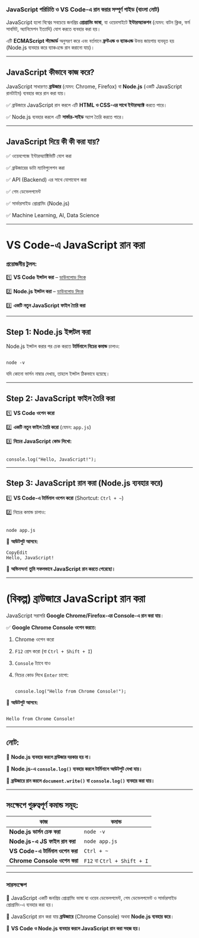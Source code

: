 ### **JavaScript পরিচিতি ও VS Code-এ রান করার সম্পূর্ণ গাইড (বাংলা নোট)**

JavaScript হলো বিশ্বের সবচেয়ে জনপ্রিয় **প্রোগ্রামিং ভাষা**, যা ওয়েবসাইটে **ইন্টারঅ্যাকশন** (যেমন: বাটন ক্লিক, ফর্ম সাবমিট, অ্যানিমেশন ইত্যাদি) যোগ করতে ব্যবহার করা হয়।

এটি **ECMAScript স্ট্যান্ডার্ড** অনুসরণ করে এবং বর্তমানে **ফ্রন্টএন্ড ও ব্যাকএন্ড** উভয় জায়গায় ব্যবহৃত হয় (Node.js ব্যবহার করে ব্যাকএন্ডে রান করানো যায়)।

---

## **JavaScript কীভাবে কাজ করে?**

JavaScript সাধারণত **ব্রাউজার** (যেমন: Chrome, Firefox) বা **Node.js** (একটি JavaScript রানটাইম) ব্যবহার করে রান করা যায়।

✅ ব্রাউজারে JavaScript রান করলে এটি **HTML ও CSS-এর সাথে ইন্টারঅ্যাক্ট** করতে পারে।

✅ Node.js ব্যবহার করলে এটি **সার্ভার-সাইড** অ্যাপ তৈরি করতে পারে।

---

## **JavaScript দিয়ে কী কী করা যায়?**

✅ ওয়েবপেজে ইন্টারঅ্যাক্টিভিটি যোগ করা

✅ ব্রাউজারের ডাটা ম্যানিপুলেশন করা

✅ API (Backend) এর সাথে যোগাযোগ করা

✅ গেম ডেভেলপমেন্ট

✅ সার্ভারসাইড প্রোগ্রামিং (Node.js)

✅ Machine Learning, AI, Data Science

---

# **VS Code-এ JavaScript রান করা**

### **প্রয়োজনীয় টুলস:**

1️⃣ **VS Code ইন্সটল করা** – [ডাউনলোড লিংক](https://code.visualstudio.com/)

2️⃣ **Node.js ইন্সটল করা** – [ডাউনলোড লিংক](https://nodejs.org/)

3️⃣ **একটি নতুন JavaScript ফাইল তৈরি করা**

---

## **Step 1: Node.js ইন্সটল করা**

Node.js ইন্সটল করার পর চেক করতে **টার্মিনালে নিচের কমান্ড** চালাও:

```

node -v
```

যদি কোনো ভার্সন নাম্বার দেখায়, তাহলে ইন্সটল ঠিকভাবে হয়েছে।

---

## **Step 2: JavaScript ফাইল তৈরি করা**

1️⃣ **VS Code ওপেন করো**

2️⃣ **একটি নতুন ফাইল তৈরি করো** (যেমন: `app.js`)

3️⃣ **নিচের JavaScript কোড লিখো:**

```

console.log("Hello, JavaScript!");
```

---

## **Step 3: JavaScript রান করা (Node.js ব্যবহার করে)**

1️⃣ **VS Code-এ টার্মিনাল ওপেন করো** (Shortcut: `Ctrl + ~`)

2️⃣ নিচের কমান্ড চালাও:

```

node app.js

```

📌 **আউটপুট আসবে:**

```
CopyEdit
Hello, JavaScript!

```

🎉 **অভিনন্দন! তুমি সফলভাবে JavaScript রান করতে পেরেছো।**

---

# **(বিকল্প) ব্রাউজারে JavaScript রান করা**

JavaScript সরাসরি **Google Chrome/Firefox-এর Console-এ রান করা যায়**।

✅ **Google Chrome Console ওপেন করতে:**

1. Chrome ওপেন করো
2. `F12` প্রেস করো (বা `Ctrl + Shift + I`)
3. `Console` ট্যাবে যাও
4. নিচের কোড লিখে `Enter` চাপো:
    
    ```
    
    console.log("Hello from Chrome Console!");
    
    ```
    

📌 **আউটপুট আসবে:**

```

Hello from Chrome Console!

```

---

## **নোট:**

🔹 **Node.js ব্যবহার করলে ব্রাউজার দরকার হয় না।**

🔹 **Node.js-এ `console.log()` ব্যবহার করলে টার্মিনালে আউটপুট দেখা যায়।**

🔹 **ব্রাউজারে রান করলে `document.write()` বা `console.log()` ব্যবহার করা যায়।**

---

## **সংক্ষেপে গুরুত্বপূর্ণ কমান্ড সমূহ:**

| কাজ | কমান্ড |
| --- | --- |
| **Node.js ভার্সন চেক করা** | `node -v` |
| **Node.js-এ JS ফাইল রান করা** | `node app.js` |
| **VS Code-এ টার্মিনাল ওপেন করা** | `Ctrl + ~` |
| **Chrome Console ওপেন করা** | `F12` বা `Ctrl + Shift + I` |

---

### **সারসংক্ষেপ**

🔹 JavaScript একটি জনপ্রিয় প্রোগ্রামিং ভাষা যা ওয়েব ডেভেলপমেন্ট, গেম ডেভেলপমেন্ট ও সার্ভারসাইড প্রোগ্রামিং-এ ব্যবহার করা হয়।

🔹 JavaScript রান করা যায় **ব্রাউজারে** (Chrome Console) অথবা **Node.js ব্যবহার করে**।

🔹 **VS Code ও Node.js ব্যবহার করলে JavaScript রান করা সহজ হয়।**
